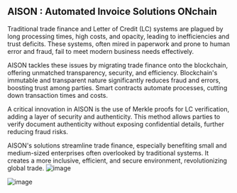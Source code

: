 ## AISON : Automated Invoice Solutions ONchain
Traditional trade finance and Letter of Credit (LC) systems are plagued by long processing times, high costs, and opacity, leading to inefficiencies and trust deficits. These systems, often mired in paperwork and prone to human error and fraud, fail to meet modern business needs effectively.

AISON tackles these issues by migrating trade finance onto the blockchain, offering unmatched transparency, security, and efficiency. Blockchain's immutable and transparent nature significantly reduces fraud and errors, boosting trust among parties. Smart contracts automate processes, cutting down transaction times and costs.

A critical innovation in AISON is the use of Merkle proofs for LC verification, adding a layer of security and authenticity. This method allows parties to verify document authenticity without exposing confidential details, further reducing fraud risks.

AISON's solutions streamline trade finance, especially benefiting small and medium-sized enterprises often overlooked by traditional systems. It creates a more inclusive, efficient, and secure environment, revolutionizing global trade.
![image](https://github.com/auralshin/aison/assets/41705919/ff28f12c-bdb2-4454-a5f6-79acf184e97d)

![image](https://github.com/auralshin/aison/assets/41705919/874799b4-1b0c-4c8f-9d13-71d3818ac9df)



